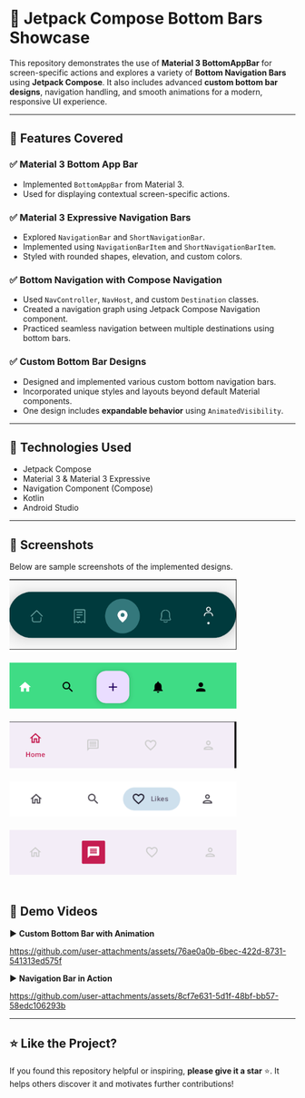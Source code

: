 # 🚀 Jetpack Compose Bottom Bars Showcase

This repository demonstrates the use of **Material 3 BottomAppBar** for screen-specific actions and explores a variety of **Bottom Navigation Bars** using **Jetpack Compose**. It also includes advanced **custom bottom bar designs**, navigation handling, and smooth animations for a modern, responsive UI experience.

---

## 📌 Features Covered

### ✅ Material 3 Bottom App Bar
- Implemented `BottomAppBar` from Material 3.
- Used for displaying contextual screen-specific actions.

### ✅ Material 3 Expressive Navigation Bars
- Explored `NavigationBar` and `ShortNavigationBar`.
- Implemented using `NavigationBarItem` and `ShortNavigationBarItem`.
- Styled with rounded shapes, elevation, and custom colors.

### ✅ Bottom Navigation with Compose Navigation
- Used `NavController`, `NavHost`, and custom `Destination` classes.
- Created a navigation graph using Jetpack Compose Navigation component.
- Practiced seamless navigation between multiple destinations using bottom bars.

### ✅ Custom Bottom Bar Designs
- Designed and implemented various custom bottom navigation bars.
- Incorporated unique styles and layouts beyond default Material components.
- One design includes **expandable behavior** using `AnimatedVisibility`.

---

## 🧩 Technologies Used

- Jetpack Compose
- Material 3 & Material 3 Expressive
- Navigation Component (Compose)
- Kotlin
- Android Studio

---

## 📸 Screenshots

Below are sample screenshots of the implemented designs.




<img src="screenshots/bottombar_7.png" width="400" style="margin-bottom: 20px;"/>
<img src="screenshots/bottombar_6.png" width="400" style="margin-bottom: 20px;"/>
<img src="screenshots/bottombar_1.png" width="400" style="margin-bottom: 20px;"/>
<img src="screenshots/bottombar_3.png" width="400" style="margin-bottom: 20px;"/>
<img src="screenshots/bottombar_2.png" width="400" style="margin-bottom: 20px;"/>







## 🎥 Demo Videos

▶️ **Custom Bottom Bar with Animation**



https://github.com/user-attachments/assets/76ae0a0b-6bec-422d-8731-541313ed575f



▶️ **Navigation Bar in Action**


https://github.com/user-attachments/assets/8cf7e631-5d1f-48bf-bb57-58edc106293b

---

## ⭐ Like the Project?

If you found this repository helpful or inspiring, **please give it a star** ⭐. It helps others discover it and motivates further contributions!
